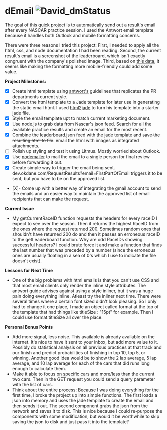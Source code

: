 dEmail ![David_dmStatus](https://david-dm.org/dfeagans/dEmail.png)
======

The goal of this quick project is to automatically send out a result's email after every NASCAR practice session. I used the Antwort email template because it handles both Outlook and mobile formatting concerns.

There were three reasons I tried this project: First, I needed to apply all the html, css, and node documentation I had been reading. Second, the current result's email is a screenshot of the leaderboard, which isn't exactly congruent with the company's polished image. Third, based on [this data](http://www.campaignmonitor.com/resources/will-it-work/email-clients/), it seems like making the formatting more mobile-friendly could add some value. 

**Project Milestones:**

- [X] Create html template using [antwort's](http://internations.github.io/antwort/) guidelines that replicates the PR departments current style. 
- [X] Convert the html template to a Jade template for later use in generating the static email html. I used [html2jade](http://html2jade.com/) to turn his template into a starter jade file.
- [X] Style the email template upt to match current marketing document.
- [X] Use node.js to grab data from Nascar's json feed. Search for all the available practice results and create an email for the most recent.
- [X] Combine the leaderboard.json feed with the jade template and ~~save the resulting html to file~~. email the html with images as integrated attachments.
- [ ] Polish up styling and test it using Litmus. Mostly worried about Outlook.
- [X] Use [nodemailer](www.nodemailer.com) to mail the email to a single person for final review before forwarding it out.
- [X] Create simple way to trigger the email being sent. dev.okdane.com/RequestResults?email=FirstPartOfEmail triggers it to be sent, but you have to be on the approved list.
- [X]- Come up with a better way of integrating the gmail account to send the emails and an easier way to maintain the approved list of email recipients that can make the request.

**Current Issue**
- My getCurrentRaceID function requests the headers for every raceID I expect to see over the season. Then it returns the highest RaceID from the ones where the request returned 200. Sometimes random ones that shouldn't have returned 200 do and then it passes an erroneous raceID to the getLeaderboard function. Why are odd RaceIDs showing successful headers? I could brute force it and make a function that finds the last number that was preceded by a number (since the erroneous ones are usually floating in a sea of 0's which I use to indicate the file doesn't exist).

**Lessons for Next Time**
- One of the big problems with html emails is that you can't use CSS and that most email clients only render the inline style attributes. The antwort guide advises against using a style inliner, but it was a huge pain doing everything inline. Atleast try the inliner next time. There were several times where a certain font sized didn't look pleasing. So I only had to change it one place, I made an object called format at the top of the template that had things like titleSize : "15pt" for example. Then I could use format.titleSize all over the place.

**Personal Bonus Points**
- Add more signal, less noise. This available is already available on the internet. It's nice to have it sent to your inbox, but add more value to it. Possibly do statistical analysis on all previous practices at that track and our finish and predict probabilities of finishing in top 10, top 5, or winning. Another good idea would be to show the 2 lap average, 5 lap average, and 10 lap average for each of the cars that did runs long enough to calculate them.
- Make it able to focus on specific cars and more/less than the current two cars. Then in the GET request you could send a query parameter with the list of cars.
- Think about the entire process: Because I was doing everything for the first time, I broke the project up into simple functions. The first loads a json into memory and uses the jade template to create the email and then sends it out. The second component grabs the json from the network and saves it to disk. This is nice because I could re-purpose the components with some modification, but would it be worthwhile to skip saving the json to disk and just pass it into the template?
